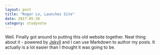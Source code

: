 ```yaml
---
layout: post
title: "Roger Lo, Launches Site"
date: 2017-05-28
category: studynote
---
```


Well. Finally got around to putting this old website together. Neat thing about it - powered by [Jekyll](http://jekyllrb.com) and I can use Markdown to author my posts. It actually is a lot easier than I thought it was going to be.
